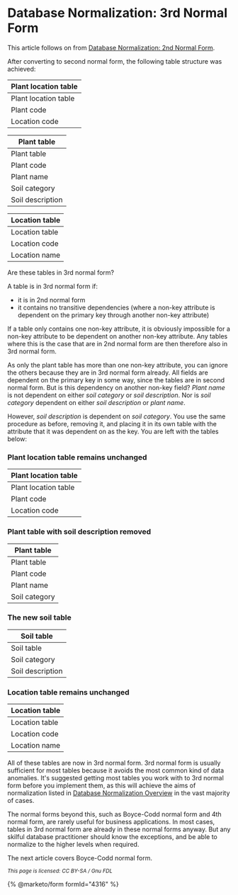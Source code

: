 
# Database Normalization: 3rd Normal Form

This article follows on from [Database Normalization: 2nd Normal Form](database-normalization-2nd-normal-form.md).


After converting to second normal form, the following table structure was achieved:



| Plant location table |
| --- |
| Plant location table |
| Plant code |
| Location code |




| Plant table |
| --- |
| Plant table |
| Plant code |
| Plant name |
| Soil category |
| Soil description |




| Location table |
| --- |
| Location table |
| Location code |
| Location name |



Are these tables in 3rd normal form?


A table is in 3rd normal form if:


* it is in 2nd normal form
* it contains no transitive dependencies (where a non-key attribute is dependent on the primary key through another non-key attribute)


If a table only contains one non-key attribute, it is obviously impossible for a non-key attribute to be dependent on another non-key attribute. Any tables where this is the case that are in 2nd normal form are then therefore also in 3rd normal form.


As only the plant table has more than one non-key attribute, you can ignore the others because they are in 3rd normal form already. All fields are dependent on the primary key in some way, since the tables are in second normal form. But is this dependency on another non-key field? *Plant name* is not dependent on either *soil category* or *soil description*. Nor is *soil category* dependent on either *soil description* or *plant name*.


However, *soil description* is dependent on *soil category*. You use the same procedure as before, removing it, and placing it in its own table with the attribute that it was dependent on as the key. You are left with the tables below:


### Plant location table remains unchanged



| Plant location table |
| --- |
| Plant location table |
| Plant code |
| Location code |



### Plant table with soil description removed



| Plant table |
| --- |
| Plant table |
| Plant code |
| Plant name |
| Soil category |



### The new soil table



| Soil table |
| --- |
| Soil table |
| Soil category |
| Soil description |



### Location table remains unchanged



| Location table |
| --- |
| Location table |
| Location code |
| Location name |



All of these tables are now in 3rd normal form. 3rd normal form is usually sufficient for most tables because it avoids the most common kind of data anomalies. It's suggested getting most tables you work with to 3rd normal form before you implement them, as this will achieve the aims of normalization listed in [Database Normalization Overview](database-normalization-overview.md) in the vast majority of cases.


The normal forms beyond this, such as Boyce-Codd normal form and 4th normal form, are rarely useful for business applications. In most cases, tables in 3rd normal form are already in these normal forms anyway. But any skilful database practitioner should know the exceptions, and be able to normalize to the higher levels when required.


The next article covers Boyce-Codd normal form.


<sub>_This page is licensed: CC BY-SA / Gnu FDL_</sub>


{% @marketo/form formId="4316" %}
